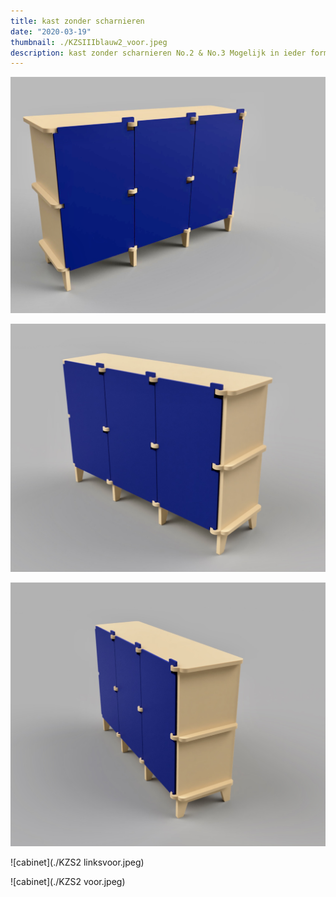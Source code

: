```yaml
---
title: kast zonder scharnieren
date: "2020-03-19"
thumbnail: ./KZSIIIblauw2_voor.jpeg
description: kast zonder scharnieren No.2 & No.3 Mogelijk in ieder formaat,\n (deels) open,\n of met laden
---
```


<div class="kg-card kg-image-card kg-width-wide">

![cabinet](./KZSIII_blauw1linksvoor.jpeg)

</div>

<div class="kg-card kg-image-card kg-width-wide">

![cabinet](./KZSIII_blauw_rechtsvoor.jpeg)

</div>

<div class="kg-card kg-image-card kg-width-wide">

![cabinet](./KZSIII_blauw_rechtsvoor2.jpeg)

</div>


<div class="kg-card kg-image-card kg-width-wide">

![cabinet](./KZS2 linksvoor.jpeg)

</div>

<div class="kg-card kg-image-card kg-width-wide">

![cabinet](./KZS2 voor.jpeg)

</div>
